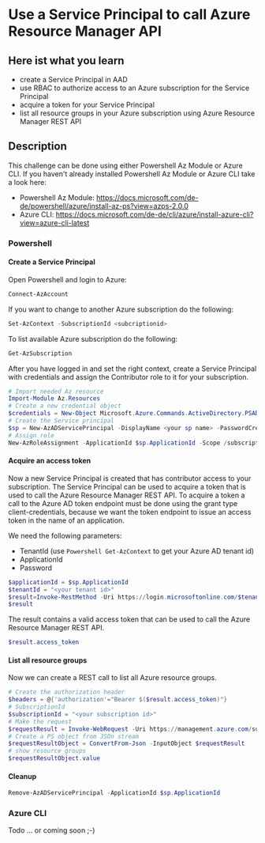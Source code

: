 # Use a Service Principal to call Azure Resource Manager API

## Here ist what you learn

- create a Service Principal in AAD
- use RBAC to authorize access to an Azure subscription for the Service Principal
- acquire a token for your Service Principal
- list all resource groups in your Azure subscription using Azure Resource Manager REST API

## Description

This challenge can be done using either Powershell Az Module or Azure CLI.
If you haven't already installed Powershell Az Module or Azure CLI take a look here:
- Powershell Az Module: https://docs.microsoft.com/de-de/powershell/azure/install-az-ps?view=azps-2.0.0
- Azure CLI: https://docs.microsoft.com/de-de/cli/azure/install-azure-cli?view=azure-cli-latest

### Powershell

#### Create a Service Principal

Open Powershell and login to Azure:

```Powershell
Connect-AzAccount
```

If you want to change to another Azure subscription do the following:

```Powershell
Set-AzContext -SubscriptionId <subcriptionid>
```

To list available Azure subscription do the following:

```Powershell
Get-AzSubscription
```

After you have logged in and set the right context, create a Service Principal with credentials and assign the Contributor role to it for your subscription.

```Powershell
# Import needed Az resource
Import-Module Az.Resources
# Create a new credential object
$credentials = New-Object Microsoft.Azure.Commands.ActiveDirectory.PSADPasswordCredential -Property @{ StartDate=Get-Date; EndDate=Get-Date -Year 2020; Password="<your password>"}
# Create the Service principal
$sp = New-AzADServicePrincipal -DisplayName <your sp name> -PasswordCredential $credentials
# Assign role
New-AzRoleAssignment -ApplicationId $sp.ApplicationId -Scope /subscriptions/<your subscription id> -RoleDefinitionName Contributor
```

#### Acquire an access token

Now a new Service Principal is created that has contributor access to your subscription. The Service Principal can be used to acquire a token that is used to call the Azure Resource Manager REST API. 
To acquire a token a call to the Azure AD token endpoint must be done using the grant type client-credentials, because we want the token endpoint to issue an access token in the name of an application.

We need the following parameters:
- TenantId (use ```Powershell Get-AzContext``` to get your Azure AD tenant id)
- ApplicationId
- Password 

```Powershell
$applicationId = $sp.ApplicationId
$tenantId = "<your tenant id>"
$result=Invoke-RestMethod -Uri https://login.microsoftonline.com/$tenantId/oauth2/token?api-version=1.0 -Method Post -Body @{"grant_type" = "client_credentials"; "resource" = "https://management.core.windows.net/"; "client_id" = "$applicationId"; "client_secret" = "<your password>" }
$result
```

The result contains a valid access token that can be used to call the Azure Resource Manager REST API.
```Powershell
$result.access_token
```

#### List all resource groups

Now we can create a REST call to list all Azure resource groups.

```Powershell
# Create the authorization header
$headers = @{'authorization'="Bearer $($result.access_token)"}
# SubscriptionId
$subscriptionId = "<your subscription id>"
# Make the request
$requestResult = Invoke-WebRequest -Uri https://management.azure.com/subscriptions/$subscriptionId/resourcegroups?api-version=2018-05-01 -Headers $headers -Method Get
# Create a PS object from JSOn stream
$requestResultObject = ConvertFrom-Json -InputObject $requestResult
# show resource groups
$requestResultObject.value
```

#### Cleanup

```Powershell
Remove-AzADServicePrincipal -ApplicationId $sp.ApplicationId
```

### Azure CLI
Todo ... or coming soon ;-)